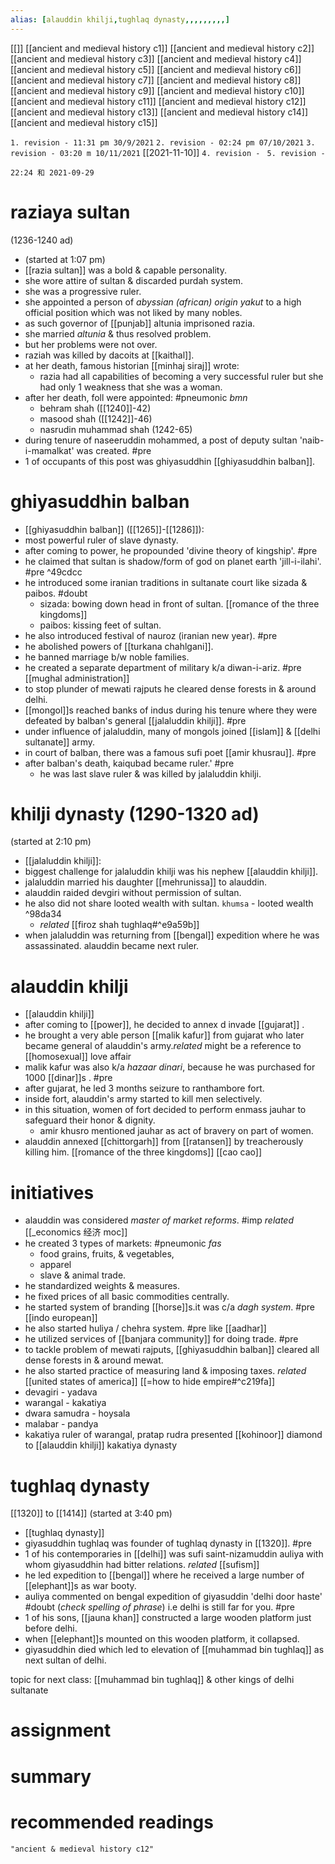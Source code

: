 ```yaml
---
alias: [alauddin khilji,tughlaq dynasty,,,,,,,,,]
---
```

[[]]
[[ancient and medieval history c1]] [[ancient and medieval history c2]] [[ancient and medieval history c3]] [[ancient and medieval history c4]]
[[ancient and medieval history c5]] [[ancient and medieval history c6]] [[ancient and medieval history c7]] [[ancient and medieval history c8]]
[[ancient and medieval history c9]] [[ancient and medieval history c10]] [[ancient and medieval history c11]] [[ancient and medieval history c12]]
[[ancient and medieval history c13]] [[ancient and medieval history c14]] [[ancient and medieval history c15]]

`1. revision - 11:31 pm 30/9/2021`
`2. revision - 02:24 pm 07/10/2021`
`3. revision - 03:20 m 10/11/2021` [[2021-11-10]]
`4. revision - `
`5. revision - `
		
`22:24 和 2021-09-29`
# raziaya sultan
(1236-1240 ad)
- (started at 1:07 pm)
- [[razia sultan]] was a bold & capable personality.
- she wore attire of sultan & discarded purdah system.
- she was a progressive ruler.
- she appointed a person of _abyssian (african) origin yakut_ to a high official position which was not liked by many nobles.
- as such governor of [[punjab]] altunia imprisoned razia.
- she married _altunia_ & thus resolved problem.
- but her problems were not over.
- raziah was killed by dacoits at [[kaithal]].
- at her death, famous historian [[minhaj siraj]] wrote:
	- razia had all capabilities of becoming a very successful ruler but she had only 1 weakness that she was a woman.
- after her death, foll were appointed: #pneumonic _bmn_
	- behram shah ([[1240]]-42)
	- masood shah ([[1242]]-46)
	- nasrudin muhammad shah (1242-65)
- during tenure of naseeruddin mohammed, a post of deputy sultan 'naib-i-mamalkat' was created. #pre 
- 1 of occupants of this post was ghiyasuddhin [[ghiyasuddhin balban]].
# ghiyasuddhin balban
- [[ghiyasuddhin balban]] ([[1265]]-[[1286]]):
- most powerful ruler of slave dynasty.
- after coming to power, he propounded 'divine theory of kingship'. #pre 
- he claimed that sultan is shadow/form of god on planet earth 'jill-i-ilahi'. #pre  ^49cdcc
- he introduced some iranian traditions in sultanate court like sizada & paibos. #doubt
	- sizada: bowing down head in front of sultan. [[romance of the three kingdoms]]
	- paibos: kissing feet of sultan.
- he also introduced festival of nauroz (iranian new year). #pre 
- he abolished powers of [[turkana chahlgani]].
- he banned marriage b/w noble families.
- he created a separate department of military k/a diwan-i-ariz. #pre [[mughal administration]]
- to stop plunder of mewati rajputs he cleared dense forests in & around delhi.
- [[mongol]]s reached banks of indus during his tenure where they were defeated by balban's general [[jalaluddin khilji]]. #pre 
- under influence of jalaluddin, many of mongols joined [[islam]] & [[delhi sultanate]] army.
- in court of balban, there was a famous sufi poet [[amir khusrau]]. #pre 
- after balban's death, kaiqubad became ruler.' #pre 
	- he was last slave ruler & was killed by jalaluddin khilji.
# khilji dynasty (1290-1320 ad)
(started at 2:10 pm)
- [[jalaluddin khilji]]:
- biggest challenge for jalaluddin khilji was his nephew [[alauddin khilji]].
- jalaluddin married his daughter [[mehrunissa]] to alauddin.
- alauddin raided devgiri without permission of sultan.
- he also did not share looted wealth with sultan. `khumsa` - looted wealth ^98da34
	-  _related_ [[firoz shah tughlaq#^e9a59b]]   
- when jalaluddin was returning from [[bengal]] expedition where he was assassinated. alauddin became next ruler.
# alauddin khilji
- [[alauddin khilji]]
- after coming to [[power]], he decided to annex d invade [[gujarat]] .
- he brought a very able person [[malik kafur]] from gujarat who later became general of alauddin's army._related_ might be a reference to [[homosexual]] love affair
- malik kafur was also k/a _hazaar dinari_, because he was purchased for 1000 [[dinar]]s . #pre 
- after gujarat, he led 3 months seizure to ranthambore fort.
- inside fort, alauddin's army started to kill men selectively.
- in this situation, women of fort decided to perform enmass jauhar to safeguard their honor & dignity.
	- amir khusro mentioned jauhar as act of bravery on part of women.
- alauddin annexed [[chittorgarh]] from [[ratansen]] by treacherously killing him. [[romance of the three kingdoms]] [[cao cao]]
# initiatives
- alauddin was considered _master of market reforms_. #imp  _related_ [[_economics 经济 moc]]
- he created 3 types of markets: #pneumonic _fas_
	- food grains, fruits, & vegetables,
	- apparel
	- slave & animal trade.
- he standardized weights & measures.
- he fixed prices of all basic commodities centrally.
- he started system of branding [[horse]]s.it was c/a _dagh system_. #pre [[indo european]]
- he also started huliya / chehra system. #pre like [[aadhar]]
- he utilized services of [[banjara community]] for doing trade. #pre 
- to tackle problem of mewati rajputs, [[ghiyasuddhin balban]] cleared all dense forests in & around mewat.
- he also started practice of measuring land & imposing taxes. _related_ [[united states of america]] [[=how to hide empire#^c219fa]]  
- devagiri - yadava
- warangal - kakatiya
- dwara samudra - hoysala
- malabar - pandya
- kakatiya ruler of warangal, pratap rudra presented [[kohinoor]] diamond to [[alauddin khilji]] kakatiya dynasty
# tughlaq dynasty
[[1320]] to [[1414]]
(started at 3:40 pm)
- [[tughlaq dynasty]]
- giyasuddhin tughlaq was founder of tughlaq dynasty in [[1320]]. #pre 
- 1 of his contemporaries in [[delhi]] was sufi saint-nizamuddin auliya with whom giyasuddhin had bitter relations. _related_ [[sufism]]
- he led expedition to [[bengal]] where he received a large number of [[elephant]]s as war booty.
- auliya commented on bengal expedition of giyasuddin 'delhi door haste' #doubt (_check spelling of phrase_) i.e delhi is still far for you. #pre 
- 1 of his sons, [[jauna khan]] constructed a large wooden platform just before delhi.
- when [[elephant]]s mounted on this wooden platform, it collapsed.
- giyasuddhin died which led to elevation of [[muhammad bin tughlaq]] as next sultan of delhi.

topic for next class: [[muhammad bin tughlaq]] & other kings of delhi sultanate
# assignment
# summary	

# recommended readings

```query 2022-03-28 18:11
"ancient & medieval history c12"
```